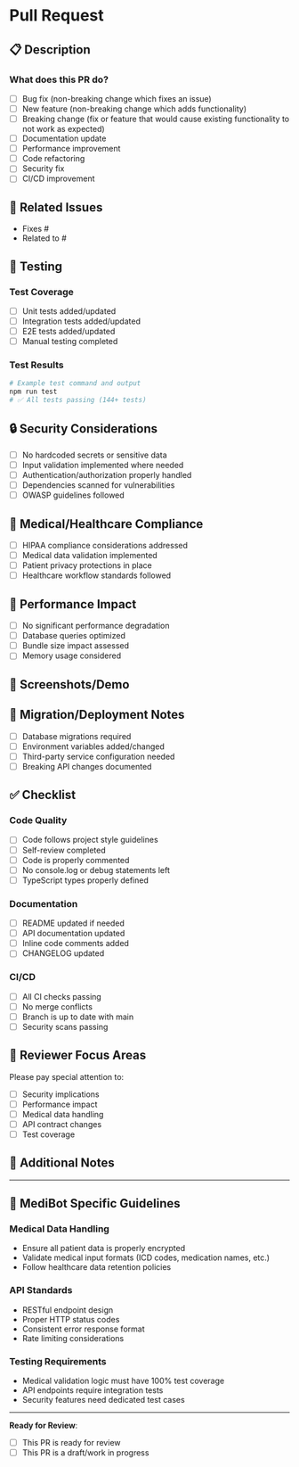 # Pull Request

## 📋 Description

<!-- Provide a brief description of the changes in this PR -->

### What does this PR do?
- [ ] Bug fix (non-breaking change which fixes an issue)
- [ ] New feature (non-breaking change which adds functionality)
- [ ] Breaking change (fix or feature that would cause existing functionality to not work as expected)
- [ ] Documentation update
- [ ] Performance improvement
- [ ] Code refactoring
- [ ] Security fix
- [ ] CI/CD improvement

## 🔗 Related Issues

<!-- Link to related issues using keywords like "Fixes #123" or "Closes #456" -->
- Fixes #
- Related to #

## 🧪 Testing

### Test Coverage
- [ ] Unit tests added/updated
- [ ] Integration tests added/updated
- [ ] E2E tests added/updated
- [ ] Manual testing completed

### Test Results
<!-- Describe what testing was performed and the results -->

```bash
# Example test command and output
npm run test
# ✅ All tests passing (144+ tests)
```

## 🔒 Security Considerations

- [ ] No hardcoded secrets or sensitive data
- [ ] Input validation implemented where needed
- [ ] Authentication/authorization properly handled
- [ ] Dependencies scanned for vulnerabilities
- [ ] OWASP guidelines followed

## 📱 Medical/Healthcare Compliance

<!-- For medical application features -->
- [ ] HIPAA compliance considerations addressed
- [ ] Medical data validation implemented
- [ ] Patient privacy protections in place
- [ ] Healthcare workflow standards followed

## 🚀 Performance Impact

- [ ] No significant performance degradation
- [ ] Database queries optimized
- [ ] Bundle size impact assessed
- [ ] Memory usage considered

## 📸 Screenshots/Demo

<!-- Add screenshots, GIFs, or demo links if applicable -->

## 🔄 Migration/Deployment Notes

<!-- Any special deployment steps, database migrations, or environment changes needed -->

- [ ] Database migrations required
- [ ] Environment variables added/changed
- [ ] Third-party service configuration needed
- [ ] Breaking API changes documented

## ✅ Checklist

### Code Quality
- [ ] Code follows project style guidelines
- [ ] Self-review completed
- [ ] Code is properly commented
- [ ] No console.log or debug statements left
- [ ] TypeScript types properly defined

### Documentation
- [ ] README updated if needed
- [ ] API documentation updated
- [ ] Inline code comments added
- [ ] CHANGELOG updated

### CI/CD
- [ ] All CI checks passing
- [ ] No merge conflicts
- [ ] Branch is up to date with main
- [ ] Security scans passing

## 🎯 Reviewer Focus Areas

<!-- Guide reviewers on what to focus on -->

Please pay special attention to:
- [ ] Security implications
- [ ] Performance impact
- [ ] Medical data handling
- [ ] API contract changes
- [ ] Test coverage

## 📝 Additional Notes

<!-- Any additional context, concerns, or notes for reviewers -->

---

## 🏥 MediBot Specific Guidelines

### Medical Data Handling
- Ensure all patient data is properly encrypted
- Validate medical input formats (ICD codes, medication names, etc.)
- Follow healthcare data retention policies

### API Standards
- RESTful endpoint design
- Proper HTTP status codes
- Consistent error response format
- Rate limiting considerations

### Testing Requirements
- Medical validation logic must have 100% test coverage
- API endpoints require integration tests
- Security features need dedicated test cases

---

**Ready for Review**: <!-- Mark when PR is ready -->
- [ ] This PR is ready for review
- [ ] This PR is a draft/work in progress